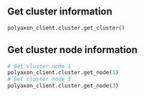 ## Get cluster information

```python
polyaxon_client.cluster.get_cluster()
```

## Get cluster node information

```python
# Get cluster node 1
polyaxon_client.cluster.get_node(1)
# Get cluster node 3
polyaxon_client.cluster.get_node(3)
```
